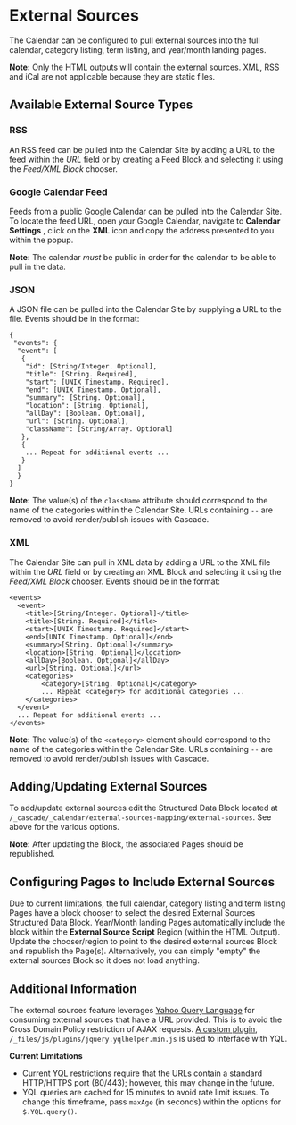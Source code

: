 # External Sources

The Calendar can be configured to pull external sources into the full calendar, category listing, term listing, and year/month landing pages.

**Note:** Only the HTML outputs will contain the external sources. XML, RSS and iCal are not applicable because they are static files.

## Available External Source Types

### RSS

An RSS feed can be pulled into the Calendar Site by adding a URL to the feed within the *URL* field or by creating a Feed Block and selecting it using the *Feed/XML Block* chooser.

### Google Calendar Feed

Feeds from a public Google Calendar can be pulled into the Calendar Site. To locate the feed URL, open your Google Calendar, navigate to **Calendar Settings** , click on the **XML** icon and copy the address presented to you within the popup.

**Note:** The calendar *must* be public in order for the calendar to be able to pull in the data.

### JSON

A JSON file can be pulled into the Calendar Site by supplying a URL to the file. Events should be in the format:

```
{
 "events": {
  "event": [
   {
    "id": [String/Integer. Optional],
    "title": [String. Required],
    "start": [UNIX Timestamp. Required],
    "end": [UNIX Timestamp. Optional],
    "summary": [String. Optional],
    "location": [String. Optional],
    "allDay": [Boolean. Optional],
    "url": [String. Optional],
    "className": [String/Array. Optional]
   },
   {
    ... Repeat for additional events ...
   }
  ]
  }
}
```

**Note:** The value(s) of the `className` attribute should correspond to the name of the categories within the Calendar Site. URLs containing `--` are removed to avoid render/publish issues with Cascade.

### XML

The Calendar Site can pull in XML data by adding a URL to the XML file within the *URL* field or by creating an XML Block and selecting it using the *Feed/XML Block* chooser. Events should be in the format:

```
<events>
  <event>
    <title>[String/Integer. Optional]</title>
    <title>[String. Required]</title>
    <start>[UNIX Timestamp. Required]</start>
    <end>[UNIX Timestamp. Optional]</end>
    <summary>[String. Optional]</summary>
    <location>[String. Optional]</location>
    <allDay>[Boolean. Optional]</allDay>
    <url>[String. Optional]</url>
    <categories>
        <category>[String. Optional]</category>
        ... Repeat <category> for additional categories ...
    </categories>
  </event>
  ... Repeat for additional events ...
</events>
```

**Note:** The value(s) of the `<category>` element should correspond to the name of the categories within the Calendar Site. URLs containing `--` are removed to avoid render/publish issues with Cascade.

## Adding/Updating External Sources

To add/update external sources edit the Structured Data Block located at `/_cascade/_calendar/external-sources-mapping/external-sources`. See above for the various options.

**Note:** After updating the Block, the associated Pages should be republished.

## Configuring Pages to Include External Sources

Due to current limitations, the full calendar, category listing and term listing Pages have a block chooser to select the desired External Sources Structured Data Block. Year/Month landing Pages automatically include the block within the **External Source Script** Region (within the HTML Output). Update the chooser/region to point to the desired external sources Block and republish the Page(s). Alternatively, you can simply "empty" the external sources Block so it does not load anything.

## Additional Information

The external sources feature leverages [Yahoo Query Language](http://developer.yahoo.com/yql/) for consuming external sources that have a URL provided. This is to avoid the Cross Domain Policy restriction of AJAX requests. [A custom plugin](https://github.com/rgriffith/jquery.yqlhelper), `/_files/js/plugins/jquery.yqlhelper.min.js` is used to interface with YQL.

**Current Limitations**

- Current YQL restrictions require that the URLs contain a standard HTTP/HTTPS port (80/443); however, this may change in the future.
- YQL queries are cached for 15 minutes to avoid rate limit issues. To change this timeframe, pass `maxAge` (in seconds) within the options for `$.YQL.query()`.